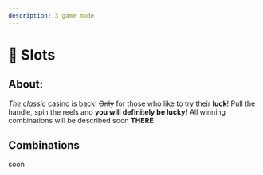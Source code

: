 ```yaml
---
description: 3 game mode
---
```


# 🎰 Slots

## **About:**

_The classic_ casino is back! ~~Only~~ for those who like to try their **luck**! Pull the handle, spin the reels and **you will definitely be lucky!** All winning combinations will be described soon **THERE**

## **Combinations**

soon
